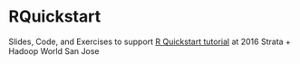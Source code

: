 # RQuickstart
Slides, Code, and Exercises to support [R Quickstart tutorial](http://conferences.oreilly.com/strata/hadoop-big-data-ca/public/schedule/detail/48053) at 2016 Strata + Hadoop World San Jose
